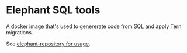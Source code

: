# Elephant SQL tools

A docker image that's used to genererate code from SQL and apply Tern migrations.

See [elephant-repository for usage](https://github.com/ttab/elephant-repository/blob/main/Makefile).
